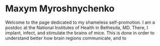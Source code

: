 Maxym Myroshnychenko
============================

Welcome to the page dedicated to my shameless self-promotion. I am a postdoc at the National Institutes of Health in Bethesda, MD.
There, I implant, infect, and stimulate the brains of mice. This is done in order to understand better how brain regions 
communicate, and to 
 